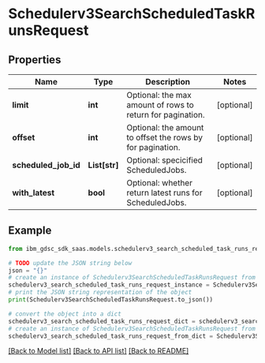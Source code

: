 # Schedulerv3SearchScheduledTaskRunsRequest


## Properties

Name | Type | Description | Notes
------------ | ------------- | ------------- | -------------
**limit** | **int** | Optional: the max amount of rows to return for pagination. | [optional] 
**offset** | **int** | Optional: the amount to offset the rows by for pagination. | [optional] 
**scheduled_job_id** | **List[str]** | Optional: specicified ScheduledJobs. | [optional] 
**with_latest** | **bool** | Optional: whether return latest runs for ScheduledJobs. | [optional] 

## Example

```python
from ibm_gdsc_sdk_saas.models.schedulerv3_search_scheduled_task_runs_request import Schedulerv3SearchScheduledTaskRunsRequest

# TODO update the JSON string below
json = "{}"
# create an instance of Schedulerv3SearchScheduledTaskRunsRequest from a JSON string
schedulerv3_search_scheduled_task_runs_request_instance = Schedulerv3SearchScheduledTaskRunsRequest.from_json(json)
# print the JSON string representation of the object
print(Schedulerv3SearchScheduledTaskRunsRequest.to_json())

# convert the object into a dict
schedulerv3_search_scheduled_task_runs_request_dict = schedulerv3_search_scheduled_task_runs_request_instance.to_dict()
# create an instance of Schedulerv3SearchScheduledTaskRunsRequest from a dict
schedulerv3_search_scheduled_task_runs_request_from_dict = Schedulerv3SearchScheduledTaskRunsRequest.from_dict(schedulerv3_search_scheduled_task_runs_request_dict)
```
[[Back to Model list]](../README.md#documentation-for-models) [[Back to API list]](../README.md#documentation-for-api-endpoints) [[Back to README]](../README.md)


